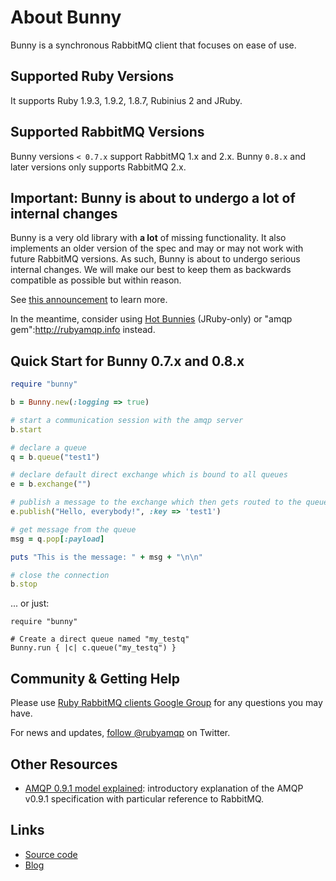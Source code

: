 # About Bunny

Bunny is a synchronous RabbitMQ client that focuses on ease of use.


## Supported Ruby Versions

It supports Ruby 1.9.3, 1.9.2, 1.8.7, Rubinius 2 and JRuby.


## Supported RabbitMQ Versions

Bunny versions `< 0.7.x` support RabbitMQ 1.x and 2.x. Bunny `0.8.x` and later versions only
supports RabbitMQ 2.x.


## Important: Bunny is about to undergo a lot of internal changes

Bunny is a very old library with **a lot** of missing functionality. It also implements an older version of the spec
and may or may not work with future RabbitMQ versions. As such, Bunny is about to undergo serious internal changes.
We will make our best to keep them as backwards compatible as possible but within reason.

See [this announcement](https://groups.google.com/forum/?fromgroups#!topic/ruby-amqp/crNVGEuHm68) to learn more.

In the meantime, consider using [Hot Bunnies](http://github.com/ruby-amqp/hot_bunnies) (JRuby-only) or "amqp gem":http://rubyamqp.info instead.


## Quick Start for Bunny 0.7.x and 0.8.x

``` ruby
require "bunny"

b = Bunny.new(:logging => true)

# start a communication session with the amqp server
b.start

# declare a queue
q = b.queue("test1")

# declare default direct exchange which is bound to all queues
e = b.exchange("")

# publish a message to the exchange which then gets routed to the queue
e.publish("Hello, everybody!", :key => 'test1')

# get message from the queue
msg = q.pop[:payload]

puts "This is the message: " + msg + "\n\n"

# close the connection
b.stop
```

... or just:

```
require "bunny"

# Create a direct queue named "my_testq"
Bunny.run { |c| c.queue("my_testq") }
```

## Community & Getting Help

Please use [Ruby RabbitMQ clients Google Group](http://groups.google.com/group/ruby-amqp) for any questions you may
have.

For news and updates, [follow @rubyamqp](http://twitter.com/rubyamqp) on Twitter.



## Other Resources

* [AMQP 0.9.1 model explained](): introductory explanation of the AMQP v0.9.1 specification with particular reference to RabbitMQ.


## Links

* [Source code](http://github.com/ruby-amqp/bunny)
* [Blog](http://bunnyamqp.wordpress.com)

